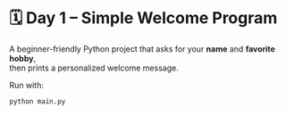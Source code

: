 # 🗓️ Day 1 – Simple Welcome Program

A beginner-friendly Python project that asks for your **name** and **favorite hobby**,  
then prints a personalized welcome message.  

Run with:
```bash
python main.py
